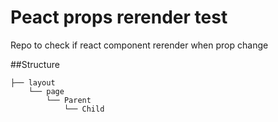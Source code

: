 # Peact props rerender test
Repo to check if react component rerender when prop change

##Structure
```
├── layout
    └── page
        └── Parent
            └── Child
```
